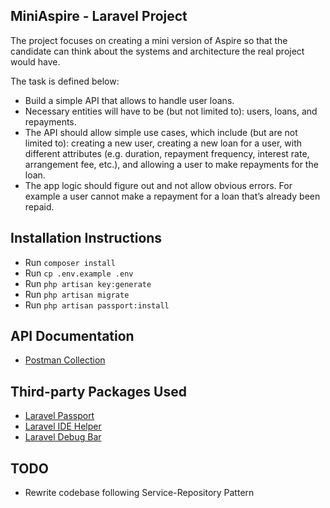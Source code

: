 ## MiniAspire - Laravel Project

The project focuses on creating a mini version of Aspire so that the candidate can think about the systems and architecture the real project would have.

The task is defined below:

 - Build a simple API that allows to handle user loans.
 - Necessary entities will have to be (but not limited to): users, loans, and repayments.
 - The API should allow simple use cases, which include (but are not limited to): creating a new user, creating a new loan for a user, with different attributes (e.g. duration, repayment frequency, interest rate, arrangement fee, etc.), and allowing a user to make repayments for the loan.
 - The app logic should figure out and not allow obvious errors. For example a user cannot make a repayment for a loan that’s already been repaid.

## Installation Instructions

- Run `composer install`
- Run `cp .env.example .env`
- Run `php artisan key:generate`
- Run `php artisan migrate`
- Run `php artisan passport:install`

## API Documentation

- [Postman Collection](https://www.getpostman.com/collections/1865a4ef920033776cef)

## Third-party Packages Used

- [Laravel Passport](https://laravel.com/docs/passport)
- [Laravel IDE Helper](https://github.com/barryvdh/laravel-ide-helper)
- [Laravel Debug Bar](https://github.com/barryvdh/laravel-debugbar)

## TODO

- Rewrite codebase following Service-Repository Pattern
